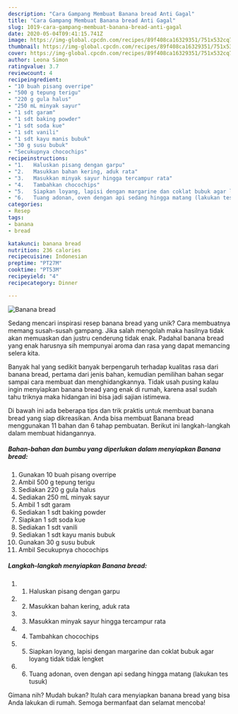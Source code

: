 ```yaml
---
description: "Cara Gampang Membuat Banana bread Anti Gagal"
title: "Cara Gampang Membuat Banana bread Anti Gagal"
slug: 1019-cara-gampang-membuat-banana-bread-anti-gagal
date: 2020-05-04T09:41:15.741Z
image: https://img-global.cpcdn.com/recipes/89f408ca16329351/751x532cq70/banana-bread-foto-resep-utama.jpg
thumbnail: https://img-global.cpcdn.com/recipes/89f408ca16329351/751x532cq70/banana-bread-foto-resep-utama.jpg
cover: https://img-global.cpcdn.com/recipes/89f408ca16329351/751x532cq70/banana-bread-foto-resep-utama.jpg
author: Leona Simon
ratingvalue: 3.7
reviewcount: 4
recipeingredient:
- "10 buah pisang overripe"
- "500 g tepung terigu"
- "220 g gula halus"
- "250 mL minyak sayur"
- "1 sdt garam"
- "1 sdt baking powder"
- "1 sdt soda kue"
- "1 sdt vanili"
- "1 sdt kayu manis bubuk"
- "30 g susu bubuk"
- "Secukupnya chocochips"
recipeinstructions:
- "1.	Haluskan pisang dengan garpu"
- "2.	Masukkan bahan kering, aduk rata"
- "3.	Masukkan minyak sayur hingga tercampur rata"
- "4.	Tambahkan chocochips"
- "5.	Siapkan loyang, lapisi dengan margarine dan coklat bubuk agar loyang tidak tidak lengket"
- "6.	Tuang adonan, oven dengan api sedang hingga matang (lakukan tes tusuk)"
categories:
- Resep
tags:
- banana
- bread

katakunci: banana bread 
nutrition: 236 calories
recipecuisine: Indonesian
preptime: "PT27M"
cooktime: "PT53M"
recipeyield: "4"
recipecategory: Dinner

---
```



![Banana bread](https://img-global.cpcdn.com/recipes/89f408ca16329351/751x532cq70/banana-bread-foto-resep-utama.jpg)

Sedang mencari inspirasi resep banana bread yang unik? Cara membuatnya memang susah-susah gampang. Jika salah mengolah maka hasilnya tidak akan memuaskan dan justru cenderung tidak enak. Padahal banana bread yang enak harusnya sih mempunyai aroma dan rasa yang dapat memancing selera kita.



Banyak hal yang sedikit banyak berpengaruh terhadap kualitas rasa dari banana bread, pertama dari jenis bahan, kemudian pemilihan bahan segar sampai cara membuat dan menghidangkannya. Tidak usah pusing kalau ingin menyiapkan banana bread yang enak di rumah, karena asal sudah tahu triknya maka hidangan ini bisa jadi sajian istimewa.


Di bawah ini ada beberapa tips dan trik praktis untuk membuat banana bread yang siap dikreasikan. Anda bisa membuat Banana bread menggunakan 11 bahan dan 6 tahap pembuatan. Berikut ini langkah-langkah dalam membuat hidangannya.

<!--inarticleads1-->

##### Bahan-bahan dan bumbu yang diperlukan dalam menyiapkan Banana bread:

1. Gunakan 10 buah pisang overripe
1. Ambil 500 g tepung terigu
1. Sediakan 220 g gula halus
1. Sediakan 250 mL minyak sayur
1. Ambil 1 sdt garam
1. Sediakan 1 sdt baking powder
1. Siapkan 1 sdt soda kue
1. Sediakan 1 sdt vanili
1. Sediakan 1 sdt kayu manis bubuk
1. Gunakan 30 g susu bubuk
1. Ambil Secukupnya chocochips




<!--inarticleads2-->

##### Langkah-langkah menyiapkan Banana bread:

1. 1.	Haluskan pisang dengan garpu
1. 2.	Masukkan bahan kering, aduk rata
1. 3.	Masukkan minyak sayur hingga tercampur rata
1. 4.	Tambahkan chocochips
1. 5.	Siapkan loyang, lapisi dengan margarine dan coklat bubuk agar loyang tidak tidak lengket
1. 6.	Tuang adonan, oven dengan api sedang hingga matang (lakukan tes tusuk)




Gimana nih? Mudah bukan? Itulah cara menyiapkan banana bread yang bisa Anda lakukan di rumah. Semoga bermanfaat dan selamat mencoba!
